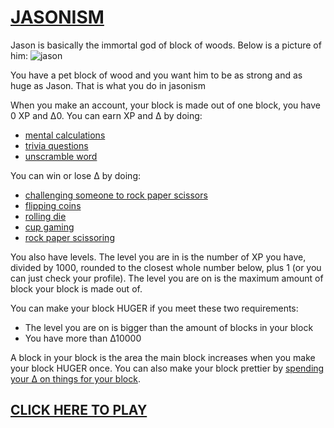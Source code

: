 # [JASONISM](https://jasonism.vulcanwm.repl.co)

Jason is basically the immortal god of block of woods. Below is a picture of him:
![jason](https://storage.googleapis.com/replit/images/1636020656339_d4234b35625112879132c55426ccb877.jpeg)

You have a pet block of wood and you want him to be as strong and as huge as Jason. That is what you do in jasonism

When you make an account, your block is made out of one block, you have 0 XP and ∆0. You can earn XP and ∆ by doing:
- [mental calculations](https://jasonism.vulcanwm.repl.co/mencalc)
- [trivia questions](https://jasonism.vulcanwm.repl.co/trivia)
- [unscramble word](https://jasonism.vulcanwm.repl.co/unscrambleword)

You can win or lose ∆ by doing:
- [challenging someone to rock paper scissors](https://jasonism.vulcanwm.repl.co/challengerps)
- [flipping coins](https://jasonism.vulcanwm.repl.co/flipcoin)
- [rolling die](https://jasonism.vulcanwm.repl.co/rolldice)
- [cup gaming](https://jasonism.vulcanwm.repl.co/cupgame)
- [rock paper scissoring](https://jasonism.vulcanwm.repl.co/rps)

You also have levels. The level you are in is the number of XP you have, divided by 1000, rounded to the closest whole number below, plus 1 (or you can just check your profile). The level you are on is the maximum amount of block your block is made out of.

You can make your block HUGER if you meet these two requirements:
-  The level you are on is bigger than the amount of blocks in your block
- You have more than ∆10000

A block in your block is the area the main block increases when you make your block HUGER once.
You can also make your block prettier by [spending your ∆ on things for your block](https://jasonism.vulcanwm.repl.co/profile).</p>

## [CLICK HERE TO PLAY](https://jasonism.vulcanwm.repl.co)